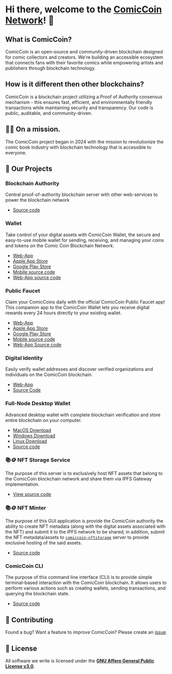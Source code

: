 # Hi there, welcome to the [ComicCoin Network](https://comiccoinnetwork.com/)! 👋
## What is ComicCoin?
ComicCoin is an open-source and community-driven blockchain designed for comic collectors and creators. We're building an accessible ecosystem that connects fans with their favorite comics while empowering artists and publishers through blockchain technology.

## How is it different then other blockchains?
ComicCoin is a blockchain project utilizing a Proof of Authority consensus mechanism - this ensures fast, efficient, and environmentally friendly transactions while maintaining security and transparency. Our code is public, auditable, and community-driven.

## 🙋‍♀️ On a mission.
The ComicCoin project began in 2024 with the mission to revolutionize the comic book industry with blockchain technology that is accessible to everyone.

## 🚀 Our Projects
### Blockchain Authority
Central proof-of-authority blockchain server with other web-services to power the blockchain network

* [Source code](https://github.com/comiccoin-network/monorepo/tree/main/cloud/comiccoin)

### Wallet
Take control of your digital assets with ComicCoin Wallet, the secure and easy-to-use mobile wallet for sending, receiving, and managing your coins and tokens on the Comic Coin Blockchain Network.

* [Web-App](https://comiccoinwallet.com/)
* [Apple App Store](https://apps.apple.com/ca/app/comiccoin-wallet/id6741118881)
* [Google Play Store](https://play.google.com/store/apps/details?id=com.theshootingstarpress.comiccoinwallet)
* [Mobile source code](https://github.com/comiccoin-network/monorepo/tree/main/native/mobile/comiccoin-wallet)
* [Web-App source code](https://github.com/comiccoin-network/monorepo/tree/main/web/comiccoin-webwallet)

### Public Faucet
Claim your ComicCoins daily with the official ComicCoin Public Faucet app! This companion app to the ComicCoin Wallet lets you receive digital rewards every 24 hours directly to your existing wallet.

* [Web-App](https://comiccoinfaucet.com/)
* [Apple App Store](https://apps.apple.com/ca/app/comiccoin-public-faucet/id6743087828)
* [Google Play Store](https://play.google.com/store/apps/details?id=com.theshootingstarpress.comiccoinpublicfaucet)
* [Mobile source code](https://github.com/comiccoin-network/monorepo/tree/main/native/mobile/comiccoin-publicfaucet)
* [Web-App Source code](https://github.com/comiccoin-network/monorepo/tree/main/web/comiccoin-publicfaucet)

### Digital Identity
Easily verify wallet addresses and discover verified organizations and individuals on the ComicCoin blockchain.

* [Web-App](https://comiccoinid.com/)
* [Source Code](https://github.com/comiccoin-network/monorepo/tree/main/web/comiccoin-iam)

### Full-Node Desktop Wallet
Advanced desktop wallet with complete blockchain verification and store entire blockchain on your computer.

* [MacOS Download](https://comiccoinwallet.com/download-native-wallet)
* [Windows Download](https://apps.microsoft.com/detail/9pp2dp5t6rwr?hl=en-us&gl=CA&ocid=pdpshare)
* [Linux Download](https://comiccoinwallet.com/download-native-wallet)
* [Source code](https://github.com/comiccoin-network/monorepo/tree/main/native/desktop/comiccoin-wallet)

### 📚🪙 NFT Storage Service
The purpose of this server is to exclusively host NFT assets that belong to the ComicCoin blockchain network and share them via IPFS Gateway implementation.

* [View source code](https://github.com/comiccoin-network/monorepo/tree/main/native/desktop/comiccoin-nftstorage)

### 📚🪙 NFT Minter
The purpose of this GUI application is provide the ComicCoin authority the ability to create NFT metadata (along with the digital assets associated with the NFT) and submit it to the IPFS network to be shared; in addition, submit the NFT metadata/assets to [`comiccoin-nftstorage`](https://github.com/comiccoin-network/monorepo/tree/main/native/desktop/comiccoin-nftstorage) server to provide exclusive hosting of the said assets.

* [Source code](https://github.com/comiccoin-network/monorepo/tree/main/native/desktop/comiccoin-nftminter)

### ComicCoin CLI
The purpose of this command line interface (CLI) is to provide simple terminal-based interaction with the ComicCoin blockchain. It allows users to perform various actions such as creating wallets, sending transactions, and querying the blockchain state.

* [Source code](https://github.com/comiccoin-network/monorepo/tree/main/native/desktop/comiccoin-cli)

## 🤝 Contributing

Found a bug? Want a feature to improve ComicCoin? Please create an [issue](https://github.com/comiccoin-network/monorepo/issues/new).

## 📝 License

All software we write is licensed under the [**GNU Affero General Public License v3.0**](https://opensource.org/license/agpl-v3).
